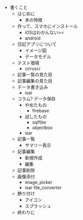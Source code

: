- 書くこと
  - はじめに
    - 本の特徴
  - 作って、スマホにインストール
    - iOSはわかんない><
    - android
  - 日記アプリについて
    - イメージ図
    - データモデル
  - テスト環境
    - cirrusci
  - 記事一覧の見た目
  - 記事編集の見た目
  - データ書き込み
    - isar
  - コラム? データ保存
    - やめたもの
      - firebase
    - 試したもの
      - sqlflite
      - objectbox
    - isar
  - 記事一覧
    - サマリー表示
  - 記事編集
    - 新規作成
    - 編集
  - 記事削除
  - 画像添付
    - image_picker
    - isar file_converter
  - 飾り付け
    - アイコン
    - スプラッシュ
  - 終わりに
